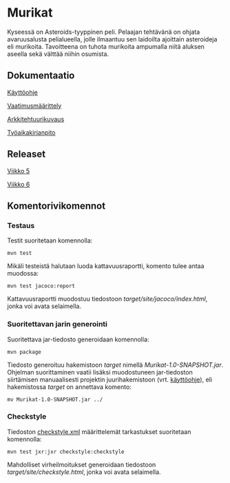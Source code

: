 # Murikat

Kyseessä on Asteroids-tyyppinen peli. Pelaajan tehtävänä on ohjata avaruusalusta pelialueella, jolle ilmaantuu sen laidoilta ajoittain asteroideja eli murikoita. Tavoitteena on tuhota murikoita ampumalla niitä aluksen aseella sekä välttää niihin osumista.

## Dokumentaatio

[Käyttöohje](https://github.com/tkoukkar/ot-harjoitustyo/blob/master/dokumentaatio/kayttoohje.md)

[Vaatimusmäärittely](https://github.com/tkoukkar/ot-harjoitustyo/blob/master/dokumentaatio/vaatimusmaarittely.md)

[Arkkitehtuurikuvaus](https://github.com/tkoukkar/ot-harjoitustyo/blob/master/dokumentaatio/arkkitehtuuri.md)

[Työaikakirjanpito](https://github.com/tkoukkar/ot-harjoitustyo/blob/master/dokumentaatio/tyoaikakirjanpito.md)


## Releaset

[Viikko 5](https://github.com/tkoukkar/ot-harjoitustyo/releases/tag/viikko5)

[Viikko 6](https://github.com/tkoukkar/ot-harjoitustyo/releases/tag/viikko6)

## Komentorivikomennot

### Testaus

Testit suoritetaan komennolla:

`mvn test`

Mikäli testeistä halutaan luoda kattavuusraportti, komento tulee antaa muodossa:

`mvn test jacoco:report`

Kattavuusraportti muodostuu tiedostoon *target/site/jacoco/index.html*, jonka voi avata selaimella.

### Suoritettavan jarin generointi

Suoritettava jar-tiedosto generoidaan komennolla:

`mvn package`

Tiedosto generoituu hakemistoon *target* nimellä *Murikat-1.0-SNAPSHOT.jar*. Ohjelman suorittaminen vaatii lisäksi muodostuneen jar-tiedoston siirtämisen manuaalisesti projektin juurihakemistoon (vrt. [käyttöohje](https://github.com/tkoukkar/ot-harjoitustyo/blob/master/dokumentaatio/kayttoohje.md)), eli hakemistossa *target* on annettava komento:

`mv Murikat-1.0-SNAPSHOT.jar ../`

### Checkstyle

Tiedoston [checkstyle.xml](https://github.com/tkoukkar/ot-harjoitustyo/blob/master/Murikat/checkstyle.xml) määrittelemät tarkastukset suoritetaan komennolla:

`mvn test jxr:jxr checkstyle:checkstyle`

Mahdolliset virheilmoitukset generoidaan tiedostoon *target/site/checkstyle.html*, jonka voi avata selaimella.
